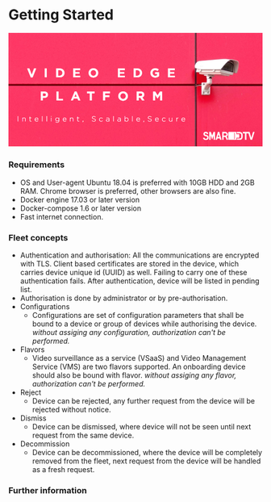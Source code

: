 # Getting Started

![Banner](https://raw.githubusercontent.com/arpsch/openapi3.0/master/docs/iot_gateway_banner.png)

### Requirements
* OS and User-agent
  Ubuntu 18.04 is preferred with 10GB HDD and 2GB RAM. Chrome browser is preferred, other browsers are also fine.
* Docker engine 17.03 or later version
* Docker-compose 1.6 or later version
* Fast internet connection.
### Fleet concepts
* Authentication and authorisation: All the communications are encrypted with TLS. Client based certificates are stored in the device, which carries device unique id (UUID) as well. Failing to carry one of these authentication fails. After authentication, device will be listed in pending list.
* Authorisation is done by administrator or by pre-authorisation.
* Configurations
   * Configurations are set of configuration parameters that shall be bound to a device or group of devices while authorising the device. *without assiging any configuration, authorization can't be performed.*
 * Flavors
   * Video surveillance as a service (VSaaS) and Video Management Service (VMS) are two flavors supported. An onboarding device should also be bound with flavor. *without assiging any flavor, authorization can't be performed.*
* Reject
  * Device can be rejected, any further request from the device will be rejected without notice.
* Dismiss
  * Device can be dismissed, where device will not be seen until next request from the same device.
* Decommission
  * Device can be decommissioned, where the device will be completely removed from the fleet, next request from the device will be handled as a fresh request.
### Further information
